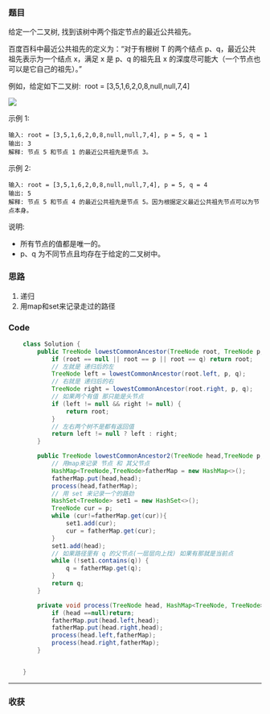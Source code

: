 ### 题目
给定一个二叉树, 找到该树中两个指定节点的最近公共祖先。

百度百科中最近公共祖先的定义为：“对于有根树 T 的两个结点 p、q，最近公共祖先表示为一个结点 x，满足 x 是 p、q 的祖先且 x 的深度尽可能大（一个节点也可以是它自己的祖先）。”

例如，给定如下二叉树:  root = [3,5,1,6,2,0,8,null,null,7,4]

![](https://assets.leetcode-cn.com/aliyun-lc-upload/uploads/2018/12/15/binarytree.png)

示例 1:

```
输入: root = [3,5,1,6,2,0,8,null,null,7,4], p = 5, q = 1
输出: 3
解释: 节点 5 和节点 1 的最近公共祖先是节点 3。
```

示例 2:

```
输入: root = [3,5,1,6,2,0,8,null,null,7,4], p = 5, q = 4
输出: 5
解释: 节点 5 和节点 4 的最近公共祖先是节点 5。因为根据定义最近公共祖先节点可以为节点本身。
```

说明:

- 所有节点的值都是唯一的。
- p、q 为不同节点且均存在于给定的二叉树中。

### 思路

1. 递归
2. 用map和set来记录走过的路径

### Code
```java
    class Solution {
        public TreeNode lowestCommonAncestor(TreeNode root, TreeNode p, TreeNode q) {
            if (root == null || root == p || root == q) return root;
            // 左就是 递归后的左
            TreeNode left = lowestCommonAncestor(root.left, p, q);
            // 右就是 递归后的右
            TreeNode right = lowestCommonAncestor(root.right, p, q);
            // 如果两个有值 那只能是头节点
            if (left != null && right != null) {
                return root;
            }
            // 左右两个树不是都有返回值
            return left != null ? left : right;
        }

        public TreeNode lowestCommonAncestor2(TreeNode head,TreeNode p,TreeNode q){
            // 用map来记录 节点 和 其父节点
            HashMap<TreeNode,TreeNode>fatherMap = new HashMap<>();
            fatherMap.put(head,head);
            process(head,fatherMap);
            // 用 set 来记录一个的路劲
            HashSet<TreeNode> set1 = new HashSet<>();
            TreeNode cur = p;
            while (cur!=fatherMap.get(cur)){
                set1.add(cur);
                cur = fatherMap.get(cur);
            }
            set1.add(head);
            // 如果路径里有 q 的父节点(一层层向上找) 如果有那就是当前点
            while (!set1.contains(q)) {
                q = fatherMap.get(q);
            }
            return q;
        }

        private void process(TreeNode head, HashMap<TreeNode, TreeNode> fatherMap) {
            if (head ==null)return;
            fatherMap.put(head.left,head);
            fatherMap.put(head.right,head);
            process(head.left,fatherMap);
            process(head.right,fatherMap);
        }


    }
```
*** 
### 收获
